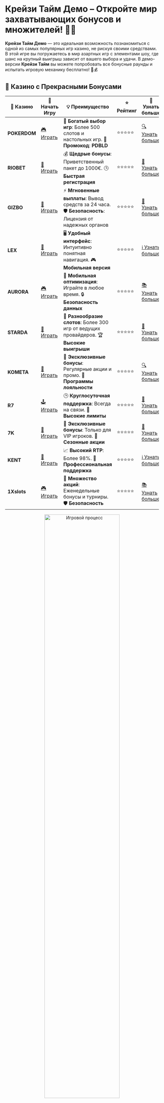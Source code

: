# Крейзи Тайм Демо – Откройте мир захватывающих бонусов и множителей! 🎡🎰

**Крейзи Тайм Демо** — это идеальная возможность познакомиться с одной из самых популярных игр казино, не рискуя своими средствами. В этой игре вы погружаетесь в мир азартных игр с элементами шоу, где шанс на крупный выигрыш зависит от вашего выбора и удачи. В демо-версии **Крейзи Тайм** вы можете попробовать все бонусные раунды и испытать игровую механику бесплатно! 🌟💰

## 🌟 Казино с Прекрасными Бонусами

| 🎲 **Казино** | 🔗 **Начать Игру** | 💡 **Преимущество** | ⭐ **Рейтинг** | 🔗 **Узнать больше** |
|--------------|---------------------|---------------------|----------------|----------------------|
| **POKERDOM**  | [🎮 Играть](https://brandplay.link/4k77v2yx) | 🎉 **Богатый выбор игр**: Более 500 слотов и настольных игр. 🎁 **Промокод**: **PDBLD** | ⭐⭐⭐⭐⭐ | [🔍 Узнать больше](https://brandplay.link/4k77v2yx) |
| **RIOBET**    | [🎰 Играть](https://brandplay.link/7xBLTPyj) | 💰 **Щедрые бонусы**: Приветственный пакет до 1000€. 🕒 **Быстрая регистрация** | ⭐⭐⭐⭐⭐ | [📖 Узнать больше](https://brandplay.link/7xBLTPyj) |
| **GIZBO**     | [🎲 Играть](https://brandplay.link/bprXw4YV) | ⚡ **Мгновенные выплаты**: Вывод средств за 24 часа. 🛡️ **Безопасность**: Лицензия от надежных органов | ⭐⭐⭐⭐⭐ | [📝 Узнать больше](https://brandplay.link/bprXw4YV) |
| **LEX**       | [🤑 Играть](https://brandplay.link/zW4hdDFV) | 🖥️ **Удобный интерфейс**: Интуитивно понятная навигация. 🎮 **Мобильная версия** | ⭐⭐⭐⭐⭐ | [ℹ️ Узнать больше](https://brandplay.link/zW4hdDFV) |
| **AURORA**    | [🎮 Играть](https://10trafic-stat2.com/click/668546556bcc6313411604bd/6766/13032/subaccount) | 📱 **Мобильная оптимизация**: Играйте в любое время. 🔒 **Безопасность данных** | ⭐⭐⭐⭐⭐ | [📚 Узнать больше](https://10trafic-stat2.com/click/668546556bcc6313411604bd/6766/13032/subaccount) |
| **STARDА**    | [🎯 Играть](https://brandplay.link/fB7xwRFL) | 🎰 **Разнообразие слотов**: Более 300 игр от ведущих провайдеров. 🏆 **Высокие выигрыши** | ⭐⭐⭐⭐⭐ | [🔎 Узнать больше](https://brandplay.link/fB7xwRFL) |
| **KOMETA**    | [🎰 Играть](https://brandplay.link/8ZymQJV8) | 🎁 **Эксклюзивные бонусы**: Регулярные акции и промо. 🔄 **Программы лояльности** | ⭐⭐⭐⭐⭐ | [🔍 Узнать больше](https://brandplay.link/8ZymQJV8) |
| **R7**        | [🕹️ Играть](https://brandplay.link/bMd3Yjsw) | 🕒 **Круглосуточная поддержка**: Всегда на связи. 💸 **Высокие лимиты** | ⭐⭐⭐⭐⭐ | [📖 Узнать больше](https://brandplay.link/bMd3Yjsw) |
| **7K**        | [🎲 Играть](https://brandplay.link/BvQyFShp) | 🌟 **Эксклюзивные бонусы**: Только для VIP игроков. 🎉 **Сезонные акции** | ⭐⭐⭐⭐⭐ | [📝 Узнать больше](https://brandplay.link/BvQyFShp) |
| **KENT**      | [🤑 Играть](https://brandplay.link/Fv2WP3js) | 📈 **Высокий RTP**: Более 98%. 💼 **Профессиональная поддержка** | ⭐⭐⭐⭐⭐ | [ℹ️ Узнать больше](https://brandplay.link/Fv2WP3js) |
| **1Xslots**   | [🎮 Играть](https://brandplay.link/hSB1khtr) | 🎉 **Множество акций**: Еженедельные бонусы и турниры. 🛡️ **Безопасность** | ⭐⭐⭐⭐⭐ | [📚 Узнать больше](https://brandplay.link/hSB1khtr) |

<div align="center"> <img src="https://i.pinimg.com/originals/1d/b3/25/1db325483acbe642c6d4e6fdd73a4988.gif" alt="Игровой процесс" width="70%"> </div>
---

## 🚀 Быстрые Выигрыши и Поддержка

| 🎲 **Казино** | 🔗 **Начать Игру** | 💡 **Преимущество** | ⭐ **Рейтинг** | 🔗 **Узнать больше** |
|--------------|---------------------|---------------------|----------------|----------------------|
| **GAMA**      | [🎯 Играть](https://brandplay.link/j6NMKsDz) | 🔍 **Интуитивный интерфейс**: Легкость использования. 🏅 **Престижные турниры** | ⭐⭐⭐⭐☆ | [🔎 Узнать больше](https://brandplay.link/j6NMKsDz) |
| **ONION**     | [🎰 Играть](https://brandplay.link/zBGRVpQ9) | 🤑 **Низкие ставки**: Идеально для начинающих. 🔄 **Быстрые выводы** | ⭐⭐⭐⭐☆ | [🔍 Узнать больше](https://brandplay.link/zBGRVpQ9) |
| **ЧЕМПИОН**   | [🕹️ Играть](https://temon-gter.cfd/go/lRq?p80412p304504pcc44t17455) | 🏅 **Лояльная программа**: Награды за активность. 🎁 **Ежемесячные бонусы** | ⭐⭐⭐⭐☆ | [📖 Узнать больше](https://temon-gter.cfd/go/lRq?p80412p304504pcc44t17455) |
| **VAVADA**    | [🎲 Играть](https://vavadapartner.pro/?promo=ea5c9275-6854-4505-94fc-95ab18221945-linkb2) | 🚀 **Быстрая регистрация**: Начните играть мгновенно. 🔐 **Безопасные транзакции** | ⭐⭐⭐⭐☆ | [📝 Узнать больше](https://vavadapartner.pro/?promo=ea5c9275-6854-4505-94fc-95ab18221945-linkb2) |
| **FRIENDS**   | [🤑 Играть](https://gofriends.mba/linkb2) | 🤝 **Социальные игры**: Играйте с друзьями. 🌐 **Мультиплатформенность** | ⭐⭐⭐⭐☆ | [ℹ️ Узнать больше](https://gofriends.mba/linkb2) |
| **1WIN**      | [🎮 Играть](https://brandplay.link/smXVpBbG) | 🏆 **Спортивные ставки**: Широкий выбор видов спорта. 💵 **Высокие коэффициенты** | ⭐⭐⭐⭐☆ | [📚 Узнать больше](https://brandplay.link/smXVpBbG) |
| **DRIP**      | [🎯 Играть](https://drp-ircp01.com/c07e6a3db) | 🌐 **Инновационные игры**: Новейшие игровые технологии. 🛡️ **Высокая безопасность** | ⭐⭐⭐⭐☆ | [🔎 Узнать больше](https://drp-ircp01.com/c07e6a3db) |
| **JOYCASINO** | [🎰 Играть](https://rpc30.call2me.pro/?/ru/registration?apkpop=0&partner=p24970p3291217pc98f) | 🎁 **Приятные бонусы**: Ежедневные акции и подарки. 🕹️ **Разнообразие игр** | ⭐⭐⭐⭐☆ | [🔍 Узнать больше](https://rpc30.call2me.pro/?/ru/registration?apkpop=0&partner=p24970p3291217pc98f) |
| **PLAYFORTUNA** | [🎮 Играть](https://fortunapromo.net/alt/playfortuna/registration?0dc4a9362a71feb7e3f165fb8e766f70) | 🎉 **Регулярные акции**: Бонусы, фриспины и многое другое. 🏅 **Турниры** | ⭐⭐⭐⭐☆ | [📚 Узнать больше](https://fortunapromo.net/alt/playfortuna/registration?0dc4a9362a71feb7e3f165fb8e766f70) |
| **SYKAA**     | [🤑 Играть](https://s-two-way.com/?source=linkb2&pid=30697) | 💸 **Доступные ставки**: Идеально для новичков. 🎁 **Щедрые бонусы** | ⭐⭐⭐⭐☆ | [🔍 Узнать больше](https://s-two-way.com/?source=linkb2&pid=30697) |

<div align="center"> <img src="https://i.pinimg.com/originals/1d/b3/25/1db325483acbe642c6d4e6fdd73a4988.gif" alt="Игровой процесс" width="70%"> </div>

![Крейзи Тайм Демо](https://i.pinimg.com/originals/a9/29/6e/a9296ea1cf6a7c20a985e593451f0323.png)

## Почему стоит попробовать **Крейзи Тайм Демо**? 🎯

**Крейзи Тайм Демо** — это отличная возможность испытать все плюсы этой захватывающей игры без рисков. Демо-версия позволяет вам познакомиться с механикой игры, понять, как работают множители и бонусы, и найти свою стратегию для будущих ставок. Главное — играйте с удовольствием и получите удовольствие от игрового процесса, не тратя реальные деньги!

### Преимущества игры в **Крейзи Тайм Демо**:

- **Без риска**: Играй бесплатно, но почувствуй все эмоции настоящей игры.
- **Изучение механики**: Понимание того, как работает колесо фортуны, множители и бонусные раунды, поможет вам быть более уверенным в будущем.
- **Чистое удовольствие**: Наслаждайтесь всеми функциями игры, не переживая о деньгах.
- **Бонусные раунды**: Все бонусы, такие как множители и призовые игры, доступны и в демо-режиме.

## Как играть в **Крейзи Тайм Демо**? 🎮

1. **Запустите демо-режим**: Для начала просто выберите демо-режим игры в онлайн-казино и наслаждайтесь процессом.
2. **Изучите правила**: Внимательно ознакомьтесь с правилами игры, особенно с тем, как работают различные бонусные функции.
3. **Используйте бонусы**: В демо-режиме вы можете активно использовать бонусные функции, такие как множители и призовые раунды, чтобы понять, как увеличить свой выигрыш.
4. **Пробуйте разные стратегии**: Поскольку игра не требует реальных вложений, вы можете спокойно экспериментировать с разными стратегиями ставок.

## Особенности **Крейзи Тайм** 🎉

1. **Интерактивное колесо фортуны**: Игра в **Крейзи Тайм** основана на колесе фортуны, которое дает вам шанс на выигрыш с множителями или в бонусных играх.
2. **Множители**: В игре присутствуют множители, которые могут значительно увеличить ваш выигрыш. Они могут варьироваться от небольших до крупных, в зависимости от того, на какой сектор колесо остановится.
3. **Бонусные раунды**: В игре есть несколько бонусных раундов, каждый из которых может подарить вам дополнительные выигрыши. Например, бонусы «Cash Hunt», «Pachinko», «Coin Flip» и другие.
4. **Интуитивно понятный интерфейс**: Несмотря на то, что игра имеет элементы шоу, интерфейс очень удобен и понятен, что делает игровой процесс легким и увлекательным.

## Где играть в **Крейзи Тайм Демо**? 🎰

Вы можете найти демо-версию **Крейзи Тайм** в ряде популярных онлайн-казино:

- **Pokerdom**: Казино с огромным выбором игр и бонусов, включая **Крейзи Тайм Демо**.
- **Riobet**: Здесь также есть демо-версии популярных игр, включая эту уникальную игру с колесом фортуны.
- **7K Casino**: Отличное место для игроков, которые хотят попробовать **Крейзи Тайм Демо** бесплатно.
- **Kometa**: Этот сайт предлагает различные бонусы и бесплатные версии игр для начинающих и опытных игроков.

## Как максимизировать успех в **Крейзи Тайм Демо**? 🎯

1. **Изучите особенности бонусных раундов**: Прежде чем играть на реальные деньги, важно понять, как работают все бонусы и множители.
2. **Экспериментируйте с размерами ставок**: В демо-режиме вы можете пробовать разные размеры ставок, чтобы понять, какой подход работает лучше для вас.
3. **Пробуйте разные стратегии**: Использование разных стратегий ставок помогает снизить риски и повысить шансы на выигрыш в будущем.
4. **Не спешите с реальными ставками**: Играйте на виртуальные средства, чтобы почувствовать игровой процесс и улучшить свои навыки.

## Заключение 🏆

**Крейзи Тайм Демо** — это идеальный способ познакомиться с этой увлекательной и динамичной игрой. Бесплатный доступ к игре позволяет вам полностью насладиться бонусами, множителями и азартом, не рискуя своими деньгами. Если вы хотите испытать удачу на большом колесе фортуны и получить шанс на крупные выигрыши, **Крейзи Тайм** — это то, что вам нужно!

Выбирайте проверенные онлайн-казино и пробуйте свои силы в **Крейзи Тайм Демо**! 🌟🎉
